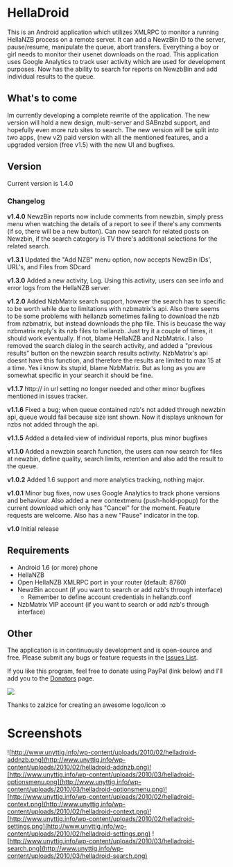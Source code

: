 # HellaDroid #
This is an Android application which utilizes XMLRPC to monitor a running HellaNZB process on a remote server. It can add a NewzBin ID to the server, pause/resume, manipulate the queue, abort transfers. Everything a boy or girl needs to monitor their usenet downloads on the road. This application uses Google Analytics to track user activity which are used for development purposes. Now has the ability to search for reports on NewzbBin and add individual results to the queue.

## What's to come ##
Im currently developing a complete rewrite of the application. The new version will hold a new design, multi-server and SABnzbd support, and hopefully even more nzb sites to search. The new version will be split into two apps, (new v2) paid version with all the mentioned features, and a upgraded version (free v1.5) with the new UI and bugfixes.

## Version ##
Current version is 1.4.0
### Changelog ###
**v1.4.0**
NewzBin reports now include comments from newzbin, simply press menu when watching the details of a report to see if there's any comments (if so, there will be a new button). Can now search for related posts on Newzbin, if the search category is TV there's additional selections for the related search.

**v1.3.1**
Updated the "Add NZB" menu option, now accepts NewzBin IDs', URL's, and Files from SDcard

**v1.3.0**
Added a new activity, Log. Using this activity, users can see info and error logs from the HellaNZB server.

**v1.2.0**
Added NzbMatrix search support, however the search has to specific to be worth while due to limitations with nzbmatrix's api. Also there seems to be some problems with hellanzb sometimes failing to download the nzb from nzbmatrix, but instead downloads the php file. This is beucase the way nzbmatrix reply's its nzb files to hellanzb. Just try it a couple of times, it should work eventually. If not, blame HellaNZB and NzbMatrix. I also removed the search dialog in the search activity, and added a "previous results" button on the newzbin search results activity. NzbMatrix's api doesnt have this function, and therefore the results are limited to max 15 at a time. Yes i know its stupid, blame NzbMatrix. But as long as you are somewhat specific in your search it should be fine.

**v1.1.7**
http:// in url setting no longer needed and other minor bugfixes mentioned in issues tracker.

**v1.1.6**
Fixed a bug; when queue contained nzb's not added through newzbin api, queue would fail because size isnt shown. Now it displays unknown for nzbs not added through the api.

**v1.1.5**
Added a detailed view of individual reports, plus minor bugfixes

**v1.1.0**
Added a newzbin search function, the users can now search for files at newzbin, define quality, search limits, retention and also add the result to the queue.

**v1.0.2**
Added 1.6 support and more analytics tracking, nothing major.

**v1.0.1**
Minor bug fixes, now uses Google Analytics to track phone versions and behaviour. Also added a new contextmenu (push-hold-popup) for the current download which only has "Cancel" for the moment. Feature requests are welcome. Also has a new "Pause" indicator in the top.

**v1.0**
Initial release

## Requirements ##
  * Android 1.6 (or more) phone
  * HellaNZB
  * Open HellaNZB XMLRPC port in your router (default: 8760)
  * NewzBin account (if you want to search or add nzb's through interface)
    * Remember to define account credentials in hellanzb.conf
  * NzbMatrix VIP account (if you want to search or add nzb's through interface)

## Other ##
The application is in continuously development and is open-source and free. Please submit any bugs or feature requests in the [Issues List](http://code.google.com/p/helladroid/issues/list).

If you like this program, feel free to donate using PayPal (link below) and I'll add you to the [Donators](http://code.google.com/p/helladroid/wiki/Donators) page.


[![](https://www.paypal.com/en_US/i/btn/btn_donateCC_LG.gif)](https://www.paypal.com/cgi-bin/webscr?cmd=_donations&business=P84XTX5Y48N76&lc=NO&item_name=HellaDroid&item_number=helladroid&currency_code=EUR&bn=PP%2dDonationsBF%3abtn_donateCC_LG%2egif%3aNonHosted)

Thanks to zalzice for creating an awesome logo/icon :o

# Screenshots #
![http://www.unyttig.info/wp-content/uploads/2010/02/helladroid-addnzb.png](http://www.unyttig.info/wp-content/uploads/2010/02/helladroid-addnzb.png)![http://www.unyttig.info/wp-content/uploads/2010/03/helladroid-optionsmenu.png](http://www.unyttig.info/wp-content/uploads/2010/03/helladroid-optionsmenu.png)![http://www.unyttig.info/wp-content/uploads/2010/02/helladroid-context.png](http://www.unyttig.info/wp-content/uploads/2010/02/helladroid-context.png)![http://www.unyttig.info/wp-content/uploads/2010/02/helladroid-settings.png](http://www.unyttig.info/wp-content/uploads/2010/02/helladroid-settings.png)
![http://www.unyttig.info/wp-content/uploads/2010/03/helladroid-search.png](http://www.unyttig.info/wp-content/uploads/2010/03/helladroid-search.png)